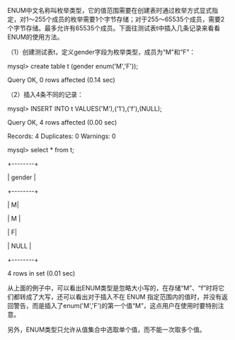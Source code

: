 

ENUM中文名称叫枚举类型，它的值范围需要在创建表时通过枚举方式显式指定，对1～255个成员的枚举需要1个字节存储；对于255～65535个成员，需要2个字节存储。最多允许有65535个成员。下面往测试表t中插入几条记录来看看ENUM的使用方法。

（1）创建测试表t，定义gender字段为枚举类型，成员为“M”和“F”：

mysql> create table t (gender enum('M','F'));

Query OK, 0 rows affected (0.14 sec)

（2）插入4条不同的记录：

mysql> INSERT INTO t VALUES('M'),('1'),('f'),(NULL);

Query OK, 4 rows affected (0.00 sec)

Records: 4 Duplicates: 0 Warnings: 0

mysql> select * from t;

+--------+

| gender |

+--------+

| M|

| M |

| F|

| NULL |

+--------+

4 rows in set (0.01 sec)

从上面的例子中，可以看出ENUM类型是忽略大小写的，在存储“M”、“f”时将它们都转成了大写，还可以看出对于插入不在 ENUM 指定范围内的值时，并没有返回警告，而是插入了enum('M','F')的第一个值“M”，这点用户在使用时要特别注意。

另外，ENUM类型只允许从值集合中选取单个值，而不能一次取多个值。



